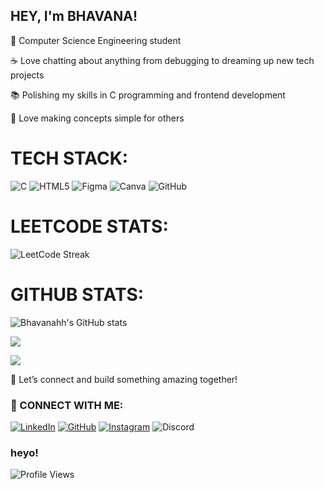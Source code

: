   ## HEY, I'm BHAVANA!


🌱 Computer Science Engineering student 

☕ Love chatting about anything from debugging to dreaming up new tech projects

📚 Polishing my skills in C programming and frontend development

📖 Love making concepts simple for others

#  TECH STACK:


![C](https://img.shields.io/badge/c-%2300599C.svg?style=for-the-badge&logo=c&logoColor=white) ![HTML5](https://img.shields.io/badge/html5-%23E34F26.svg?style=for-the-badge&logo=html5&logoColor=white) ![Figma](https://img.shields.io/badge/figma-%23F24E1E.svg?style=for-the-badge&logo=figma&logoColor=white) ![Canva](https://img.shields.io/badge/Canva-%2300C4CC.svg?style=for-the-badge&logo=Canva&logoColor=white) ![GitHub](https://img.shields.io/badge/github-%23121011.svg?style=for-the-badge&logo=github&logoColor=white)

# LEETCODE STATS:


![LeetCode Streak](https://leetcard.jacoblin.cool/GJ8UkLSzwo?ext=heatmap)


# GITHUB STATS:



![Bhavanahh's GitHub stats](https://github-readme-stats.vercel.app/api?username=bhavanahh&show_icons=true&theme=radical)




![](https://nirzak-streak-stats.vercel.app/?user=bhavanahh&theme=dark&hide_border=false)<br/>

![](https://github-readme-stats.vercel.app/api/top-langs/?username=bhavanahh&theme=dark&hide_border=false&include_all_commits=false&count_private=false&layout=compact)

🔗 Let’s connect and build something amazing together!

### 🔗 CONNECT WITH ME:

[![LinkedIn](https://img.shields.io/badge/-LinkedIn-blue?logo=Linkedin&logoColor=white)](https://www.linkedin.com/in/bhavana-b-7a350431b/)
[![GitHub](https://img.shields.io/badge/-GitHub-black?logo=GitHub&logoColor=white)](https://github.com/bhavanahh)
[![Instagram](https://img.shields.io/badge/-Instagram-purple?logo=Instagram&logoColor=white)](https://www.instagram.com/bhvnahh)
![Discord](https://img.shields.io/badge/Discord-%40bhvnasivgnga__07-5865F2?logo=discord&logoColor=white)


###  heyo!
![Profile Views](https://komarev.com/ghpvc/?username=bhavanahh&color=16537E&style=for-the-badge)
